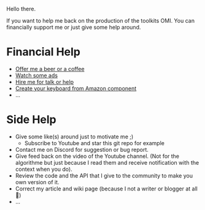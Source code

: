 Hello there.

If you want to help me back on the production of the toolkits OMI.
You can financially support me or just give some help around.

# Financial Help
- [Offer me a beer or a coffee](http://eloistree.page.link/coffee)
- [Watch some ads](https://eloistree.page.link/omiwatchads)
- [Hire me for talk or help](https://eloistree.page.link/omicommission)
- [Create your keyboard from Amazon component](https://eloistree.page.link/omiaffiliatekeyboardo)
- ...

# Side Help
- Give some like(s) around just to motivate me ;)
  - Subscribe to Youtube and star this git repo for example
- Contact me on Discord for suggestion or bug report.
- Give feed back on the video of the Youtube channel. (Not for the algorithme but just because I read them and receive notification with the context when you do).
- Review the code and the API that I give to the community to make you own version of it.
- Correct my article and wiki page (because I not a writer or blogger at all 💯)
- ...